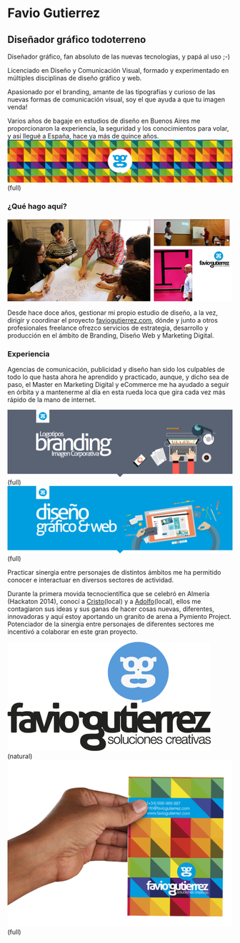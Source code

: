 # Favio Gutierrez

## Diseñador gráfico todoterreno



Diseñador gráfico, fan absoluto de las nuevas tecnologías, y papá al uso ;-)

Licenciado en Diseño y Comunicación Visual, formado y experimentado en múltiples disciplinas de diseño gráfico y web.


Apasionado por el branding, amante de las tipografías y curioso de las nuevas formas de comunicación visual, soy el que ayuda a que tu imagen venda!


Varios años de bagaje en estudios de diseño en Buenos Aires me proporcionaron la experiencia, la seguridad y los conocimientos para volar, y así llegué a España, hace ya más de quince años.
![Favio Gutierrez](franja-favio-gutierrez-logo.png)(full)
 

### ¿Qué hago aquí?

![Favio Gutierrez](collage-fotos.jpg)

Desde hace doce años, gestionar mi propio estudio de diseño, a la vez, dirigir y coordinar el proyecto [faviogutierrez.com](http://www.faviogutierrez.com), dónde y junto a otros profesionales freelance ofrezco servicios de estrategia, desarrollo y producción en el ámbito de Branding, Diseño Web y Marketing Digital.
 

### Experiencia



Agencias de comunicación, publicidad y diseño han sido los culpables de todo lo que hasta ahora he aprendido y practicado, aunque, y dicho sea de paso, el Master en Marketing Digital y eCommerce me ha ayudado a seguir en órbita y a mantenerme al día en esta rueda loca que gira cada vez más rápido de la mano de internet.

![Favio Gutierrez](branding.png)(full)
![Favio Gutierrez](web.png)(full)
 
Practicar sinergia entre personajes de distintos ámbitos me ha permitido conocer e interactuar en diversos sectores de actividad.
 
Durante la primera movida tecnocientífica que se celebró en Almería (Hackaton 2014), conocí a [Cristo](../cristo-contreras-rubio/)(local) y a [Adolfo](../adolfo-rosillo-herrera/)(local), ellos me contagiaron sus ideas y sus ganas de hacer cosas nuevas, diferentes, innovadoras  y aquí estoy aportando un granito de arena a Pymiento Project.
Potenciador de la sinergia entre personajes de diferentes sectores me incentivó a colaborar en este gran proyecto.

![Favio Gutierrez](recurso.png)(natural)
![Favio Gutierrez](tarjeta-en-mano.jpg)(full)


